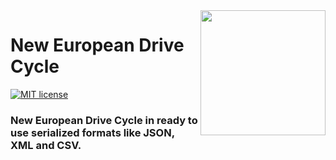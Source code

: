 <img src="https://raw.githubusercontent.com/david145/nedc/master/assets/nedc-logo.png" width="200" align="right">

# New European Drive Cycle
[![MIT license](https://img.shields.io/badge/license-MIT-blue.svg)](https://github.com/david145/nedc/blob/master/LICENSE)

### New European Drive Cycle in ready to use serialized formats like JSON, XML and CSV.